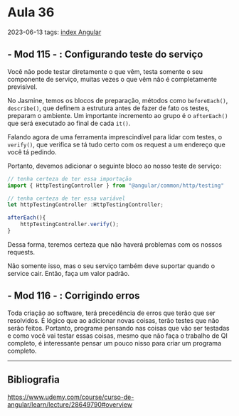 # Aula 36
2023-06-13
tags: [index Angular](../index%20Angular.md)

## - Mod 115 - : Configurando teste do serviço

Você não pode testar diretamente o que vêm, testa somente o seu componente de serviço, muitas vezes o que vêm não é completamente previsível.

No Jasmine, temos os blocos de preparação, métodos como `beforeEach()`, `describe()`, que definem a estrutura antes de fazer de fato os testes, preparam o ambiente. Um importante incremento ao grupo é o `afterEach()` que será executado ao final de cada `it()`.

Falando agora de uma ferramenta imprescindível para lidar com testes, o `verify()`, que verifica se tá tudo certo com os request a um endereço que você tá pedindo.

Portanto, devemos adicionar o seguinte bloco ao nosso teste de serviço:

~~~ts
// tenha certeza de ter essa importação
import { HttpTestingController } from "@angular/common/http/testing"

// tenha certeza de ter essa variável
let httpTestingController :HttpTestingController;

afterEach(){
	httpTestingController.verify();
}
~~~

Dessa forma, teremos certeza que não haverá problemas com os nossos requests.

Não somente isso, mas o seu serviço também deve suportar quando o service cair. Então, faça um valor padrão.

## - Mod 116 - : Corrigindo erros

Toda criação ao software, terá precedência de erros que terão que ser resolvidos. É lógico que ao adicionar novas coisas, terão testes que não serão feitos. Portanto, programe pensando nas coisas que vão ser testadas e como você vai testar essas coisas, mesmo que não faça o trabalho de QI completo, é interessante pensar um pouco nisso para criar um programa completo.




-----------------------------------------------
## Bibliografia

https://www.udemy.com/course/curso-de-angular/learn/lecture/28649790#overview